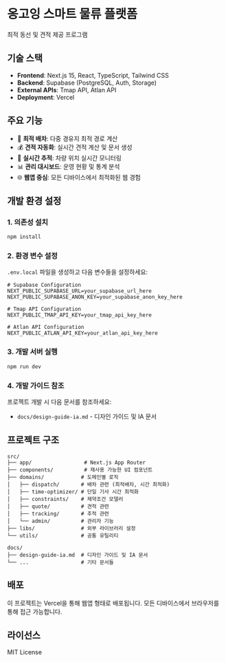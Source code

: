 # 옹고잉 스마트 물류 플랫폼

최적 동선 및 견적 제공 프로그램

## 기술 스택

- **Frontend**: Next.js 15, React, TypeScript, Tailwind CSS
- **Backend**: Supabase (PostgreSQL, Auth, Storage)
- **External APIs**: Tmap API, Atlan API
- **Deployment**: Vercel

## 주요 기능

- 🚛 **최적 배차**: 다중 경유지 최적 경로 계산
- 💰 **견적 자동화**: 실시간 견적 계산 및 문서 생성
- 📍 **실시간 추적**: 차량 위치 실시간 모니터링
- 📊 **관리 대시보드**: 운영 현황 및 통계 분석
- 🌐 **웹앱 중심**: 모든 디바이스에서 최적화된 웹 경험

## 개발 환경 설정

### 1. 의존성 설치
```bash
npm install
```

### 2. 환경 변수 설정
`.env.local` 파일을 생성하고 다음 변수들을 설정하세요:

```env
# Supabase Configuration
NEXT_PUBLIC_SUPABASE_URL=your_supabase_url_here
NEXT_PUBLIC_SUPABASE_ANON_KEY=your_supabase_anon_key_here

# Tmap API Configuration
NEXT_PUBLIC_TMAP_API_KEY=your_tmap_api_key_here

# Atlan API Configuration
NEXT_PUBLIC_ATLAN_API_KEY=your_atlan_api_key_here
```

### 3. 개발 서버 실행
```bash
npm run dev
```

### 4. 개발 가이드 참조
프로젝트 개발 시 다음 문서를 참조하세요:
- `docs/design-guide-ia.md` - 디자인 가이드 및 IA 문서

## 프로젝트 구조

```
src/
├── app/                 # Next.js App Router
├── components/          # 재사용 가능한 UI 컴포넌트
├── domains/            # 도메인별 로직
│   ├── dispatch/       # 배차 관련 (최적배차, 시간 최적화)
│   ├── time-optimizer/ # 단일 기사 시간 최적화
│   ├── constraints/    # 제약조건 모델러
│   ├── quote/          # 견적 관련
│   ├── tracking/       # 추적 관련
│   └── admin/          # 관리자 기능
├── libs/               # 외부 라이브러리 설정
└── utils/              # 공통 유틸리티

docs/
├── design-guide-ia.md  # 디자인 가이드 및 IA 문서
└── ...                 # 기타 문서들
```

## 배포

이 프로젝트는 Vercel을 통해 웹앱 형태로 배포됩니다. 모든 디바이스에서 브라우저를 통해 접근 가능합니다.

## 라이선스

MIT License
